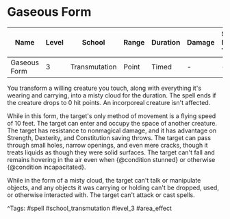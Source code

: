 # Gaseous Form

| Name | Level | School | Range | Duration | Damage | Save DC & Type |
|------|-------|--------|-------|----------|--------|----------------|
| Gaseous Form | 3 | Transmutation | Point | Timed | - | - |

You transform a willing creature you touch, along with everything it's wearing and carrying, into a misty cloud for the duration. The spell ends if the creature drops to 0 hit points. An incorporeal creature isn't affected.

While in this form, the target's only method of movement is a flying speed of 10 feet. The target can enter and occupy the space of another creature. The target has resistance to nonmagical damage, and it has advantage on Strength, Dexterity, and Constitution saving throws. The target can pass through small holes, narrow openings, and even mere cracks, though it treats liquids as though they were solid surfaces. The target can't fall and remains hovering in the air even when {@condition stunned} or otherwise {@condition incapacitated}.

While in the form of a misty cloud, the target can't talk or manipulate objects, and any objects it was carrying or holding can't be dropped, used, or otherwise interacted with. The target can't attack or cast spells.

^Tags: #spell #school_transmutation #level_3 #area_effect